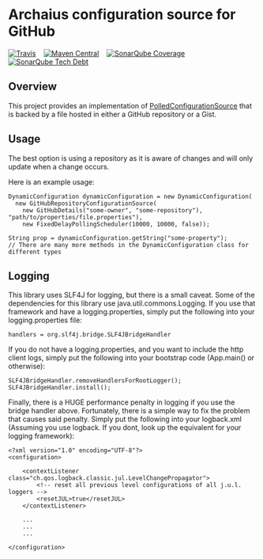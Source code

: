 Archaius configuration source for GitHub
========================================

[![Travis](https://travis-ci.org/nterry/archaius-github.svg?branch=master)](https://travis-ci.org/nterry/archaius-github)&nbsp;&nbsp;&nbsp;&nbsp;[![Maven Central](https://img.shields.io/maven-central/v/io.github.nterry/archaius-github.svg?maxAge=2592000)](https://search.maven.org/#search%7Cga%7C1%7Cio.github.nterry)&nbsp;&nbsp;&nbsp;&nbsp;[![SonarQube Coverage](https://img.shields.io/sonar/http/sonarqube.com/io.github.nterry:archaius-github/coverage.svg?maxAge=2592000)](https://sonarqube.com/overview?id=io.github.nterry%3Aarchaius-github)&nbsp;&nbsp;&nbsp;&nbsp;[![SonarQube Tech Debt](https://img.shields.io/sonar/http/sonarqube.com/io.github.nterry:archaius-github/tech_debt.svg?maxAge=2592000)](https://sonarqube.com/overview?id=io.github.nterry%3Aarchaius-github)

Overview
--------
This project provides an implementation of
<a href="https://netflix.github.io/archaius/archaius-core-javadoc/com/netflix/config/PolledConfigurationSource.html">PolledConfigurationSource</a>
that is backed by a file hosted in either a GitHub repository or a Gist.


Usage
-----
The best option is using a repository as it is aware of changes and will only update when a change occurs.

Here is an example usage:

    DynamicConfiguration dynamicConfiguration = new DynamicConfiguration(
      new GitHubRepositoryConfigurationSource(
        new GitHubDetails("some-owner", "some-repository"), "path/to/properties/file.properties"),
        new FixedDelayPollingScheduler(10000, 10000, false));
        
    String prop = dynamicConfiguration.getString("some-property");    
    // There are many more methods in the DynamicConfiguration class for different types
    
Logging
-------

This library uses SLF4J for logging, but there is a small caveat. Some of the dependencies for this library use
java.util.commons.Logging. If you use that framework and have a logging.properties, simply put the following into
your logging.properties file:

    handlers = org.slf4j.bridge.SLF4JBridgeHandler
    
If you do not have a logging.properties, and you want to include the http client logs, simply put the following into 
your bootstrap code (App.main() or otherwise):

    SLF4JBridgeHandler.removeHandlersForRootLogger();
    SLF4JBridgeHandler.install();
    
Finally, there is a HUGE performance penalty in logging if you use the bridge handler above. Fortunately, there is a
simple way to fix the problem that causes said penalty. Simply put the following into your logback.xml (Assuming you
use logback. If you dont, look up the equivalent for your logging framework):

    <?xml version="1.0" encoding="UTF-8"?>
    <configuration>
    
        <contextListener class="ch.qos.logback.classic.jul.LevelChangePropagator">
            <!-- reset all previous level configurations of all j.u.l. loggers -->
            <resetJUL>true</resetJUL>
        </contextListener> 
    
        ...
        ...
        ...
    
    </configuration>
